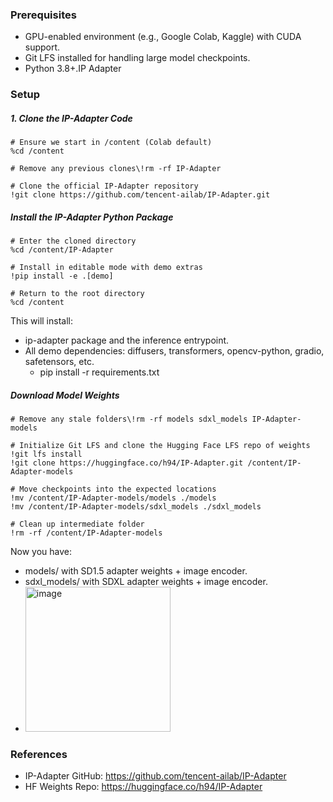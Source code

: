 ### Prerequisites

- GPU-enabled environment (e.g., Google Colab, Kaggle) with CUDA support.
- Git LFS installed for handling large model checkpoints.
- Python 3.8+.IP Adapter

### Setup

##### 1. Clone the IP-Adapter Code

```shell
# Ensure we start in /content (Colab default)
%cd /content

# Remove any previous clones\!rm -rf IP-Adapter

# Clone the official IP-Adapter repository
!git clone https://github.com/tencent-ailab/IP-Adapter.git
```

##### Install the IP-Adapter Python Package

```shell
# Enter the cloned directory
%cd /content/IP-Adapter

# Install in editable mode with demo extras
!pip install -e .[demo]

# Return to the root directory
%cd /content
```

This will install:
- ip-adapter package and the inference entrypoint.
- All demo dependencies: diffusers, transformers, opencv-python, gradio, safetensors, etc.
    - pip install -r requirements.txt 

##### Download Model Weights

```shell
# Remove any stale folders\!rm -rf models sdxl_models IP-Adapter-models

# Initialize Git LFS and clone the Hugging Face LFS repo of weights
!git lfs install
!git clone https://huggingface.co/h94/IP-Adapter.git /content/IP-Adapter-models

# Move checkpoints into the expected locations
!mv /content/IP-Adapter-models/models ./models
!mv /content/IP-Adapter-models/sdxl_models ./sdxl_models

# Clean up intermediate folder
!rm -rf /content/IP-Adapter-models
```

Now you have:
- models/ with SD1.5 adapter weights + image encoder.
- sdxl_models/ with SDXL adapter weights + image encoder.
- <img width="232" alt="image" src="https://github.com/user-attachments/assets/71503f86-1ed8-4b4a-b712-44b5e071833f" />



### References

- IP-Adapter GitHub: https://github.com/tencent-ailab/IP-Adapter
- HF Weights Repo: https://huggingface.co/h94/IP-Adapter
